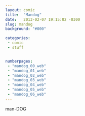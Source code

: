 ```yaml
---
layout: comic
title:  "Mandog"
date:   2013-02-07 19:15:02 -0300
slug: mandog 
background: "#000"

categories:
 - comic
 - stuff


numberpages:
 - "mandog_00_web"
 - "mandog_01_web"
 - "mandog_02_web"
 - "mandog_03_web"
 - "mandog_04_web"
 - "mandog_05_web"
 - "mandog_06_web"
---
```


man-DOG